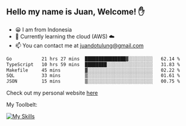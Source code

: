 ## Hello my name is Juan, Welcome! ✋

- 😀 I am from Indonesia
- 📖 Currently learning the cloud (AWS) ☁️
- 📫 You can contact me at juandotulung@gmail.com

<!--START_SECTION:waka-->

```txt
Go           21 hrs 27 mins  ███████████████▓░░░░░░░░░   62.14 %
TypeScript   10 hrs 59 mins  ████████░░░░░░░░░░░░░░░░░   31.83 %
Makefile     45 mins         ▓░░░░░░░░░░░░░░░░░░░░░░░░   02.22 %
SQL          33 mins         ▒░░░░░░░░░░░░░░░░░░░░░░░░   01.61 %
JSON         15 mins         ▒░░░░░░░░░░░░░░░░░░░░░░░░   00.75 %
```

<!--END_SECTION:waka-->

Check out my personal website [here](https://juanchristian.com)

My Toolbelt:

[![My Skills](https://skillicons.dev/icons?i=go,js,ts,nodejs,express,react,nextjs,vue,tailwind,vite,html,css,python,php,aws,bash,linux,postgres,mysql,redis,kafka,docker,vercel,netlify,vscode,figma)](https://skillicons.dev)

